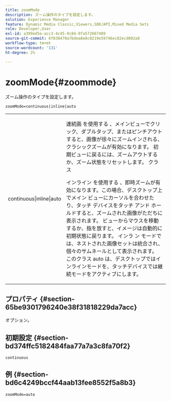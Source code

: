 ```yaml
---
title: zoomMode
description: ズーム操作のタイプを設定します。
solution: Experience Manager
feature: Dynamic Media Classic,Viewers,SDK/API,Mixed Media Sets
role: Developer,User
exl-id: a399ed5e-acc3-4c45-9c84-9fa572667489
source-git-commit: 6f838470a7bdea8e8c0219e59746ec82ecd802a8
workflow-type: tm+mt
source-wordcount: '131'
ht-degree: 2%

---
```


# zoomMode{#zoommode}

ズーム操作のタイプを設定します。

`zoomMode=continuous|inline|auto`

<table id="table_E314540D347D47699C04EB80D20C0721"> 
 <tbody> 
  <tr> 
   <td colname="col1"> <p> <span class="codeph"> continuous|inline|auto </span> </p> </td> 
   <td colname="col2"> <p> 連続画 <span class="codeph"> を使用する </span>、メインビューでクリック、ダブルタップ、またはピンチアウトすると、画像が徐々にズームインされる、クラシックズームが有効になります。 初期ビューに戻るには、ズームアウトするか、ズーム状態をリセットします。 クラス </p> <p> インライン <span class="codeph"> を使用する </span>、即時ズームが有効になります。この場合、デスクトップ上でメイン ビューにカーソルを合わせたり、タッチ デバイスをタッチ アンド ホールドすると、ズームされた画像がただちに表示されます。 ビューからマウスを移動するか、指を放すと、イメージは自動的に初期状態に戻ります。 インラ <span class="codeph"> ン </span> モードでは、ネストされた画像セットは統合され、個々のサムネールとして表示されます。 このクラス <span class="codeph"> auto </span> は、デスクトップではインラインモードを、タッチデバイスでは継続モードをアクティブにします。 </p> </td> 
  </tr> 
 </tbody> 
</table>

## プロパティ {#section-65be9301796240e38f31818229da7acc}

オプション。

## 初期設定 {#section-bd374ffc5182484faa77a7a3c8fa70f2}

`continuous`

## 例 {#section-bd6c4249bccf44aab13fee8552f5a8b3}

`zoomMode=auto`
